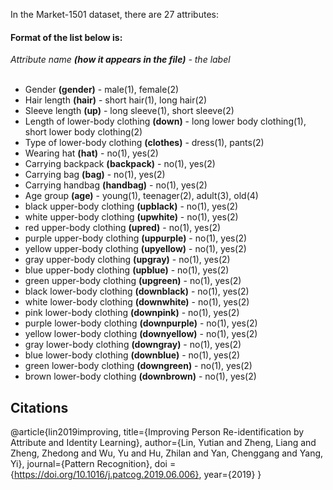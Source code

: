 In the Market-1501 dataset, there are 27 attributes:

#### Format of the list below is: ####
*Attribute name **(how it appears in the file)** - the label*  
&nbsp;
* Gender **(gender)** - male(1), female(2)
* Hair length **(hair)** - short hair(1), long hair(2)
* Sleeve length **(up)** - long sleeve(1), short sleeve(2)
* Length of lower-body clothing **(down)** - long lower body clothing(1), short lower body clothing(2)
* Type of lower-body clothing **(clothes)** - dress(1), pants(2)
* Wearing hat **(hat)** - no(1), yes(2)
* Carrying backpack **(backpack)** - no(1), yes(2)
* Carrying bag **(bag)** - no(1), yes(2)
* Carrying handbag **(handbag)** - no(1), yes(2)
* Age group **(age)** - young(1), teenager(2), adult(3), old(4)
* black upper-body clothing **(upblack)** - no(1), yes(2)
* white upper-body clothing **(upwhite)** - no(1), yes(2)
* red upper-body clothing **(upred)** - no(1), yes(2)
* purple upper-body clothing **(uppurple)** - no(1), yes(2)
* yellow upper-body clothing **(upyellow)** - no(1), yes(2)
* gray upper-body clothing **(upgray)** - no(1), yes(2)
* blue upper-body clothing **(upblue)** - no(1), yes(2)
* green upper-body clothing **(upgreen)** - no(1), yes(2)
* black lower-body clothing **(downblack)** - no(1), yes(2)
* white lower-body clothing **(downwhite)** - no(1), yes(2)
* pink lower-body clothing **(downpink)** - no(1), yes(2)
* purple lower-body clothing **(downpurple)** - no(1), yes(2)
* yellow lower-body clothing **(downyellow)** - no(1), yes(2)
* gray lower-body clothing **(downgray)** - no(1), yes(2)
* blue lower-body clothing **(downblue)** - no(1), yes(2)
* green lower-body clothing **(downgreen)** - no(1), yes(2)
* brown lower-body clothing **(downbrown)** - no(1), yes(2)

## Citations 
@article{lin2019improving,
  title={Improving Person Re-identification by Attribute and Identity Learning},
  author={Lin, Yutian and Zheng, Liang and Zheng, Zhedong and Wu, Yu and Hu, Zhilan and Yan, Chenggang and Yang, Yi},
  journal={Pattern Recognition},
  doi = {https://doi.org/10.1016/j.patcog.2019.06.006},
  year={2019}
}
